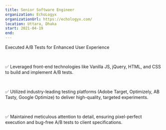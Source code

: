 ```yaml
---
title: Senior Software Engineer
organization: EchoLogyx
organizationUrl: https://echologyx.com/
location: Uttara, Dhaka
start: 2021-04-19
end:
---
```


Executed A/B Tests for Enhanced User Experience

<br>

✅ Leveraged front-end technologies like Vanilla JS, jQuery, HTML, and CSS to build and implement A/B tests.

<br>

✅ Utilized industry-leading testing platforms (Adobe Target, Optimizely, AB Tasty, Google Optimize) to deliver high-quality, targeted experiments.

<br>

✅ Maintained meticulous attention to detail, ensuring pixel-perfect execution and bug-free A/B tests to client specifications.
